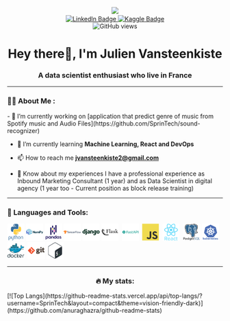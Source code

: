 <div id="header" align="center">
  <img src="https://media.giphy.com/media/hqU2KkjW5bE2v2Z7Q2/giphy.gif" width="100"/>
</div>

<div id="badges" align="center">
  <a href="https://linkedin.com/in/julienvansteenkiste">
    <img src="https://img.shields.io/badge/Linkedin-blue?logo=linkedin&logoColor=white&style=for-the-badge" alt="LinkedIn Badge"/>
  </a>
  <a href="https://kaggle.com/julienvansteenkiste">
    <img src="https://img.shields.io/badge/Kaggle-orange?logo=kaggle&logoColor=white&style=for-the-badge" alt="Kaggle Badge"/>
  </a>
</div>

<div id="stats" align="center">
  <img src="https://komarev.com/ghpvc/?username=SprinTech&style=flat-square&color=blue" alt="GitHub views"/>
</div>

<h1 align="center">Hey there👋, I'm Julien Vansteenkiste</h1>
<h3 align="center">A data scientist enthusiast who live in France</h3>

---
<div id="about">
  <h3>🙋‍♂️ About Me :</h3>
  - 🔭 I’m currently working on [application that predict genre of music from Spotify music and Audio Files](https://github.com/SprinTech/sound-recognizer)
  
  - 🌱 I’m currently learning **Machine Learning, React and DevOps**
  
  - 📫 How to reach me **jvansteenkiste2@gmail.com**
  
  - 📄 Know about my experiences I have a professional experience as Inbound Marketing Consultant (1 year) and as Data Scientist in digital agency (1 year too - Current position as block release training)
 </div>
 
---
<div id="tools">
  <h3>🔧 Languages and Tools:</h3>
    <img src="https://github.com/devicons/devicon/blob/master/icons/python/python-original-wordmark.svg" title="Python" **alt="Python" width="40" height="40"/>
    <img src="https://github.com/devicons/devicon/blob/master/icons/numpy/numpy-original-wordmark.svg" title="Numpy" **alt="Numpy" width="40" height="40"/>
    <img src="https://github.com/devicons/devicon/blob/master/icons/pandas/pandas-original-wordmark.svg" title="Pandas" **alt="Pandas" width="40" height="40"/>
    <img src="https://github.com/devicons/devicon/blob/master/icons/tensorflow/tensorflow-original-wordmark.svg" title="Tensorflow" **alt="Tensorflow" width="40" height="40"/>
    <img src="https://github.com/devicons/devicon/blob/master/icons/django/django-plain-wordmark.svg" title="Django" **alt="Django" width="40" height="40"/>
    <img src="https://github.com/devicons/devicon/blob/master/icons/flask/flask-original-wordmark.svg" title="Flask" alt="Flask" width="40" height="40"/>&nbsp;
    <img src="https://github.com/devicons/devicon/blob/master/icons/fastapi/fastapi-original-wordmark.svg" title="FastAPI" alt="FastAPI" width="40" height="40"/>&nbsp;
    <img src="https://github.com/devicons/devicon/blob/master/icons/javascript/javascript-original.svg" title="JavaScript" alt="JavaScript" width="40" height="40"/>&nbsp;
    <img src="https://github.com/devicons/devicon/blob/master/icons/react/react-original-wordmark.svg" title="React" alt="React" width="40" height="40"/>&nbsp;
    <img src="https://github.com/devicons/devicon/blob/master/icons/postgresql/postgresql-original-wordmark.svg" title="PostgreSQL" **alt="PostgreSQL" width="40" height="40"/>
    <img src="https://github.com/devicons/devicon/blob/master/icons/kubernetes/kubernetes-plain-wordmark.svg" title="Kubernetes" alt="Kubernetes" width="40" height="40"/>&nbsp;
    <img src="https://github.com/devicons/devicon/blob/master/icons/docker/docker-original-wordmark.svg" title="Docker" alt="Docker" width="40" height="40"/>&nbsp;
    <img src="https://github.com/devicons/devicon/blob/master/icons/git/git-original-wordmark.svg" title="Git" **alt="Git" width="40" height="40"/>
    <img src="https://github.com/devicons/devicon/blob/master/icons/bash/bash-original.svg" title="Bash" **alt="Bash" width="40" height="40"/>
</div>

---
<div id="stats" align="center">
  <h3>🔥 My stats:</h3>
</div>
[![Top Langs](https://github-readme-stats.vercel.app/api/top-langs/?username=SprinTech&layout=compact&theme=vision-friendly-dark)](https://github.com/anuraghazra/github-readme-stats)
